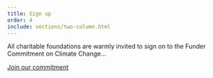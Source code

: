 ```yaml
---
title: Sign up
order: 4
include: sections/two-column.html
---
```

All charitable foundations are warmly invited to sign on to the Funder Commitment on Climate Change...

[Join our commitment](https://forms.gle/tB3vjJf3vdLT2VXE7)
